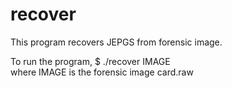 # recover

This program recovers JEPGS from forensic image.

To run the program, $ ./recover IMAGE <br />
where IMAGE is the forensic image card.raw
